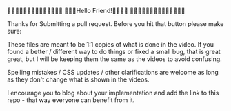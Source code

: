 👋👋👋👋👋👋👋👋👋👋👋👋👋👋
👋👋👋Hello Friend!👋👋👋👋
👋👋👋👋👋👋👋👋👋👋👋👋👋👋

Thanks for Submitting a pull request. Before you hit that button please make sure:

These files are meant to be 1:1 copies of what is done in the video. If you found a better / different way to do things or fixed a small bug, that is great great, but I will be keeping them the same as the videos to avoid confusing. 

Spelling mistakes / CSS updates / other clarifications are welcome as long as they don't change what is shown in the videos. 

I encourage you to blog about your implementation and add the link to this repo - that way everyone can benefit from it.


